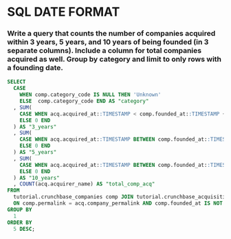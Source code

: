 # SQL DATE FORMAT

### Write a query that counts the number of companies acquired within 3 years, 5 years, and 10 years of being founded (in 3 separate columns). Include a column for total companies acquired as well. Group by category and limit to only rows with a founding date.
```sql
SELECT
  CASE
    WHEN comp.category_code IS NULL THEN 'Unknown'
    ELSE  comp.category_code END AS "category"
  , SUM(
    CASE WHEN acq.acquired_at::TIMESTAMP < comp.founded_at::TIMESTAMP + INTERVAL '3 years' THEN 1
    ELSE 0 END
  ) AS "3_years"
  , SUM(
    CASE WHEN acq.acquired_at::TIMESTAMP BETWEEN comp.founded_at::TIMESTAMP + INTERVAL '3 years' AND  comp.founded_at::TIMESTAMP + INTERVAL '5 years' THEN 1
    ELSE 0 END
  ) AS "5_years"
  , SUM(
    CASE WHEN acq.acquired_at::TIMESTAMP BETWEEN comp.founded_at::TIMESTAMP + INTERVAL '5 years' AND  comp.founded_at::TIMESTAMP + INTERVAL '10 years' THEN 1
    ELSE 0 END
  ) AS "10_years"
  , COUNT(acq.acquirer_name) AS "total_comp_acq"
FROM
  tutorial.crunchbase_companies comp JOIN tutorial.crunchbase_acquisitions acq
  ON comp.permalink = acq.company_permalink AND comp.founded_at IS NOT NULL
GROUP BY
  1
ORDER BY
  5 DESC;
```
